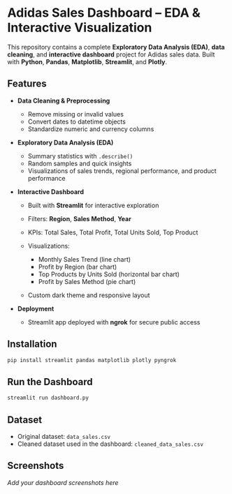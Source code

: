 # Adidas Sales Dashboard – EDA & Interactive Visualization

This repository contains a complete **Exploratory Data Analysis (EDA)**, **data cleaning**, and **interactive dashboard** project for Adidas sales data. Built with **Python**, **Pandas**, **Matplotlib**, **Streamlit**, and **Plotly**.

## Features

* **Data Cleaning & Preprocessing**

  * Remove missing or invalid values
  * Convert dates to datetime objects
  * Standardize numeric and currency columns

* **Exploratory Data Analysis (EDA)**

  * Summary statistics with `.describe()` 
  * Random samples and quick insights
  * Visualizations of sales trends, regional performance, and product performance

* **Interactive Dashboard**

  * Built with **Streamlit** for interactive exploration
  * Filters: **Region**, **Sales Method**, **Year**
  * KPIs: Total Sales, Total Profit, Total Units Sold, Top Product
  * Visualizations:

    * Monthly Sales Trend (line chart)
    * Profit by Region (bar chart)
    * Top Products by Units Sold (horizontal bar chart)
    * Profit by Sales Method (pie chart)
  * Custom dark theme and responsive layout

* **Deployment**

  * Streamlit app deployed with **ngrok** for secure public access

## Installation

```bash
pip install streamlit pandas matplotlib plotly pyngrok
```

## Run the Dashboard

```bash
streamlit run dashboard.py
```

## Dataset

* Original dataset: `data_sales.csv`
* Cleaned dataset used in the dashboard: `cleaned_data_sales.csv`

## Screenshots

*Add your dashboard screenshots here*

